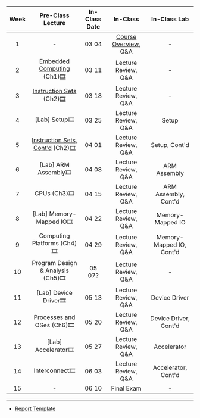 | Week |             Pre-Class Lecture            | In-Class Date |       In-Class       |       In-Class Lab       |
|:----:|:--------------------------------:|:-------------:|:--------------------:|:------------------------:|
|   1  |                 -                |     03 04     | [Course Overview](https://kau365-my.sharepoint.com/:p:/g/personal/taehwan_kim_kau_ac_kr/EVPN7NFr1KhIok20Ukc17zcB-SpD81z5LqZuTSNAK5TizA?e=gnCGgG), Q&A |             -            |
|   2  |     [Embedded Computing](https://kau365-my.sharepoint.com/:b:/g/personal/taehwan_kim_kau_ac_kr/EdtqGpXjmFtKi2HdZ1dqukcBzb1e_L7AuEhUWq_eYYmdbw?e=ejefpN) (Ch1)[🎞️](https://kau365-my.sharepoint.com/:v:/g/personal/taehwan_kim_kau_ac_kr/EXdULA_2FyhGkiqfZ08IHEYBl0M7gbLn0ObIrfTcr9JGkw?e=HCVsgM)    |     03 11     |  Lecture Review, Q&A |             -            |
|   3  |      [Instruction Sets](https://kau365-my.sharepoint.com/:b:/g/personal/taehwan_kim_kau_ac_kr/Ec9H_DyGL0tHjd8e0JuiS0kB9cAa7_ImV6Qg0i92jyWfcQ?e=CyFI6D) (Ch2)[🎞️](https://kau365-my.sharepoint.com/:v:/g/personal/taehwan_kim_kau_ac_kr/EV42_ynd_ZBOg4dEspM7Xy8BQkfXAPD_N9fZYCoMjM1o4A?e=pccJ79)     |     03 18     |  Lecture Review, Q&A |             -            |
|   4  |           [Lab] Setup🎞️           |     03 25     |  Lecture Review, Q&A |           Setup          |
|   5  |  [Instruction Sets, Cont’d](https://kau365-my.sharepoint.com/:b:/g/personal/taehwan_kim_kau_ac_kr/EYWv0rHFrpZIogVU9i79JzoBd2ximMh-2pmx5f6G-6Rz-g?e=RLJIZy) (Ch2)[🎞️](https://kau365-my.sharepoint.com/:v:/g/personal/taehwan_kim_kau_ac_kr/EZ2mn5HBY41CjlNNA8q-cHsBpviz9WholhBo9P0hxzEIAQ?e=2othDG) |     04 01     |  Lecture Review, Q&A |           Setup, Cont'd          |
|   6  |        [Lab] ARM Assembly🎞️       |     04 08     |  Lecture Review, Q&A |       ARM Assembly       |
|   7  |            CPUs (Ch3)🎞️           |     04 15     |  Lecture Review, Q&A |   ARM Assembly, Cont'd   |
|   8  |      [Lab] Memory-Mapped IO🎞️     |     04 22     |  Lecture Review, Q&A |     Memory-Mapped IO     |
|   9  |    Computing Platforms (Ch4)🎞️    |     04 29     |  Lecture Review, Q&A | Memory-Mapped IO, Cont'd |
|  10  | Program Design & Analysis (Ch5)🎞️ |     05 07?    |  Lecture Review, Q&A |             -            |
|  11  |       [Lab] Device Driver🎞️       |     05 13     |  Lecture Review, Q&A |       Device Driver      |
|  12  |     Processes and OSes (Ch6)🎞️    |     05 20     |  Lecture Review, Q&A |   Device Driver, Cont'd  |
|  13  |        [Lab] Accelerator🎞️        |     05 27     |  Lecture Review, Q&A |        Accelerator       |
|  14  |        Interconnect🎞️             |     06 03     |  Lecture Review, Q&A |        Accelerator, Cont'd       |
|  15  |             -                     |     06 10     |  Final Exam          |        -            |

----
* [Report Template]()
